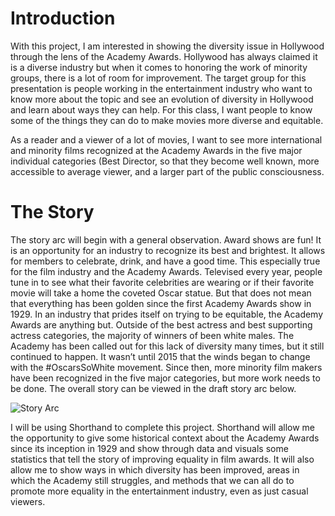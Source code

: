 # Introduction

With this project, I am interested in showing the diversity issue in Hollywood through the lens of the Academy Awards. Hollywood has always claimed it is a diverse industry but when it comes to honoring the work of minority groups, there is a lot of room for improvement. The target group for this presentation is people working in the entertainment industry who want to know more about the topic and see an evolution of diversity in Hollywood and learn about ways they can help. For this class, I want people to know some of the things they can do to make movies more diverse and equitable.

As a reader and a viewer of a lot of movies, I want to see more international and minority films recognized at the Academy Awards in the five major individual categories (Best Director, so that they become well known, more accessible to average viewer, and a larger part of the public consciousness.


# The Story

The story arc will begin with a general observation. Award shows are fun! It is an opportunity for an industry to recognize its best and brightest. It allows for members to celebrate, drink, and have a good time. This especially true for the film industry and the Academy Awards. Televised every year, people tune in to see what their favorite celebrities are wearing or if their favorite movie will take a home the coveted Oscar statue. But that does not mean that everything has been golden since the first Academy Awards show in 1929. 
In an industry that prides itself on trying to be equitable, the Academy Awards are anything but. Outside of the best actress and best supporting actress categories, the majority of winners of been white males. The Academy has been called out for this lack of diversity many times, but it still continued to happen. It wasn’t until 2015 that the winds began to change with the #OscarsSoWhite movement. Since then, more minority film makers have been recognized in the five major categories, but more work needs to be done. The overall story can be viewed in the draft story arc below.


![Story Arc](https://user-images.githubusercontent.com/67565047/88598913-6b969c80-d038-11ea-8898-7409023d7fca.jpg)

I will be using Shorthand to complete this project. Shorthand will allow me the opportunity to give some historical context about the Academy Awards since its inception in 1929 and show through data and visuals some statistics that tell the story of improving equality in film awards. It will also allow me to show ways in which diversity has been improved, areas in which the Academy still struggles, and methods that we can all do to promote more equality in the entertainment industry, even as just casual viewers.
